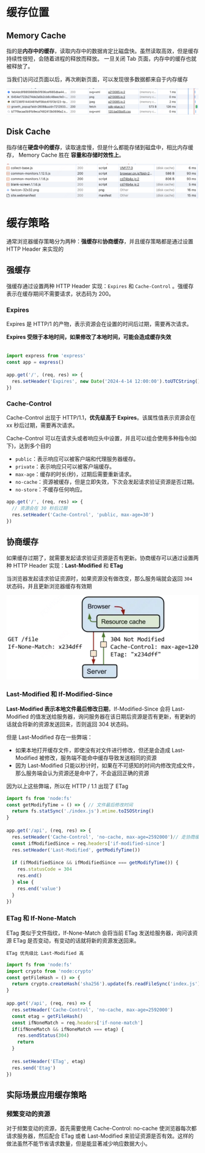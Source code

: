 # 缓存位置
## Memory Cache

指的是**内存中的缓存**，读取内存中的数据肯定比磁盘快。虽然读取高效，但是缓存持续性很短，会随着进程的释放而释放。 一旦关闭 Tab 页面，内存中的缓存也就被释放了。

当我们访问过页面以后，再次刷新页面，可以发现很多数据都来自于内存缓存

![An image](./images/memory.png)

## Disk Cache

指存储在**硬盘中的缓存**，读取速度慢，但是什么都能存储到磁盘中，相比内存缓存， Memory Cache 胜在 **容量和存储时效性上**。

![An image](./images/disk.png)

# 缓存策略

通常浏览器缓存策略分为两种：**强缓存**和**协商缓存**，并且缓存策略都是通过设置 HTTP Header 来实现的

## 强缓存

强缓存通过设置两种 HTTP Header 实现：`Expires` 和 `Cache-Control` 。强缓存表示在缓存期间不需要请求，状态码为 200。

### Expires

Expires 是 HTTP/1 的产物，表示资源会在设置的时间后过期，需要再次请求。

**Expires 受限于本地时间，如果修改了本地时间，可能会造成缓存失效**

```js

import express from 'express'
const app = express()

app.get('/', (req, res) => {
  res.setHeader('Expires', new Date('2024-4-14 12:00:00').toUTCString()) // 设置过期时间
})
```

### Cache-Control

Cache-Control 出现于 HTTP/1.1，**优先级高于 Expires**。该属性值表示资源会在 xx 秒后过期，需要再次请求。

Cache-Control 可以在请求头或者响应头中设置，并且可以组合使用多种指令(如下)，达到多个目的

- `public`：表示响应可以被客户端和代理服务器缓存。
- `private`：表示响应只可以被客户端缓存。
- `max-age`：缓存的时长(秒)，过期后需要重新请求。
- `no-cache`：资源被缓存，但是立即失效，下次会发起请求验证资源是否过期。
- `no-store`：不缓存任何响应。
```js
app.get('/', (req, res) => {
  // 资源会在 30 秒后过期
  res.setHeader('Cache-Control', 'public, max-age=30') 
})
```
## 协商缓存

如果缓存过期了，就需要发起请求验证资源是否有更新。协商缓存可以通过设置两种 HTTP Header 实现：**Last-Modified** 和 **ETag**

当浏览器发起请求验证资源时，如果资源没有做改变，那么服务端就会返回 `304` 状态码，并且更新浏览器缓存有效期

![An image](./images/cache.png) 

### Last-Modified 和 If-Modified-Since

**Last-Modified 表示本地文件最后修改日期**，If-Modified-Since 会将 Last-Modified 的值发送给服务器，询问服务器在该日期后资源是否有更新，有更新的话就会将新的资源发送回来，否则返回 304 状态码。

但是 Last-Modified 存在一些弊端：

+ 如果本地打开缓存文件，即使没有对文件进行修改，但还是会造成 Last-Modified 被修改，服务端不能命中缓存导致发送相同的资源
+ 因为 Last-Modified 只能以秒计时，如果在不可感知的时间内修改完成文件，那么服务端会认为资源还是命中了，不会返回正确的资源

因为以上这些弊端，所以在 HTTP / 1.1 出现了 ETag
```js
import fs from 'node:fs'
const getModifyTime = () => { // 文件最后修改时间
  return fs.statSync('./index.js').mtime.toISOString()
}

app.get('/api', (req, res) => {
  res.setHeader('Cache-Control', 'no-cache, max-age=2592000')// 走协商缓存
  const ifModifiedSince = req.headers['if-modified-since']
  res.setHeader('Last-Modified', getModifyTime())

  if (ifModifiedSince && ifModifiedSince === getModifyTime()) {
    res.statusCode = 304
    res.end()
  } else {
    res.end('value')
  }
})
```
### ETag 和 If-None-Match

ETag 类似于文件指纹，If-None-Match 会将当前 ETag 发送给服务器，询问该资源 ETag 是否变动，有变动的话就将新的资源发送回来。

`ETag 优先级比 Last-Modified 高`

```js
import fs from 'node:fs'
import crypto from 'node:crypto'
const getFileHash = () => {
  return crypto.createHash('sha256').update(fs.readFileSync('index.js')).digest('hex')
}

app.get('/api', (req, res) => {
  res.setHeader('Cache-Control', 'no-cache, max-age=2592000')
  const etag = getFileHash()
  const ifNoneMatch = req.headers['if-none-match']
  if(ifNoneMatch && ifNoneMatch === etag) {
    res.sendStatus(304)
    return
  }

  res.setHeader('ETag', etag)
  res.send('Etag')  
})
```
## 实际场景应用缓存策略
### 频繁变动的资源
对于频繁变动的资源，首先需要使用 Cache-Control: no-cache 使浏览器每次都请求服务器，然后配合 ETag 或者 Last-Modified 来验证资源是否有效。这样的做法虽然不能节省请求数量，但是能显著减少响应数据大小。


